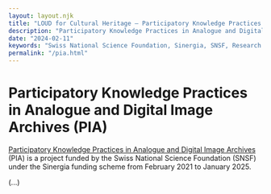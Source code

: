 ```yaml
---
layout: layout.njk
title: "LOUD for Cultural Heritage – Participatory Knowledge Practices in Analogue and Digital Image Archives (PIA)"
description: "Participatory Knowledge Practices in Analogue and Digital Image Archives (PIA) is a project funded by the Swiss National Science Foundation (SNSF) under the Sinergia funding scheme from February 2021 to January 2025."
date: "2024-02-11"
keywords: "Swiss National Science Foundation, Sinergia, SNSF, Research Project, Citizen Science, Participation, Accessibility, Heterogneity, Materiality, Interoperability, Affinities, Artificial Intelligence, Bias Management, Institute for Cultural Anthropology and European Ethnology, Digital Humanities Lab, Bern University of the Arts"
permalink: "/pia.html"
---
```


# Participatory Knowledge Practices in Analogue and Digital Image Archives (PIA)

[Participatory Knowledge Practices in Analogue and Digital Image Archives](https://about.participatory-archives.ch) (PIA) is a project funded by the Swiss National Science Foundation (SNSF) under the Sinergia funding scheme from February 2021 to January 2025.

(...)